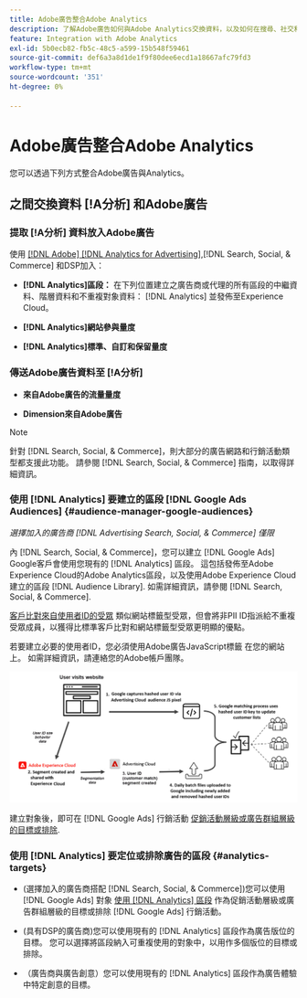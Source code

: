 ```yaml
---
title: Adobe廣告整合Adobe Analytics
description: 了解Adobe廣告如何與Adobe Analytics交換資料，以及如何在搜尋、社交和商務中使用資料。
feature: Integration with Adobe Analytics
exl-id: 5b0ecb82-fb5c-48c5-a599-15b548f59461
source-git-commit: def6a3a8d1de1f9f80dee6ecd1a18667afc79fd3
workflow-type: tm+mt
source-wordcount: '351'
ht-degree: 0%

---
```


# Adobe廣告整合Adobe Analytics

您可以透過下列方式整合Adobe廣告與Analytics。

## 之間交換資料 [!A分析] 和Adobe廣告

### 提取 [!A分析] 資料放入Adobe廣告

使用 [[!DNL Adobe] [!DNL Analytics for Advertising]](/help/integrations/analytics/overview.md),[!DNL Search, Social, & Commerce] 和DSP加入：

* **[!DNL Analytics]區段：**  在下列位置建立之廣告商或代理的所有區段的中繼資料、階層資料和不重複對象資料： [!DNL Analytics] 並發佈至Experience Cloud。

* **[!DNL Analytics]網站參與量度**

* **[!DNL Analytics]標準、自訂和保留量度**

### 傳送Adobe廣告資料至 [!A分析]

* **來自Adobe廣告的流量量度**

* **Dimension來自Adobe廣告**

>[!NOTE]
>
>針對 [!DNL Search, Social, & Commerce]，則大部分的廣告網路和行銷活動類型都支援此功能。 請參閱 [!DNL Search, Social, & Commerce] 指南，以取得詳細資訊。<!-- add link when that's published in ExL -->

### 使用 [!DNL Analytics] 要建立的區段 [!DNL Google Ads Audiences] {#audience-manager-google-audiences}

*選擇加入的廣告商 [!DNL Advertising Search, Social, & Commerce] 僅限*

<!-- Verify all -->

內 [!DNL Search, Social, & Commerce]，您可以建立 [!DNL Google Ads] Google客戶會使用您現有的 [!DNL Analytics] 區段。 這包括發佈至Adobe Experience Cloud的Adobe Analytics區段，以及使用Adobe Experience Cloud建立的區段 [!DNL Audience Library]. 如需詳細資訊，請參閱 [!DNL Search, Social, & Commerce].

[客戶比對來自使用者ID的受眾](https://support.google.com/google-ads/answer/9199250) 類似網站標籤型受眾，但會將非PII ID指派給不重複受眾成員，以獲得比標準客戶比對和網站標籤型受眾更明顯的優點。

若要建立必要的使用者ID，您必須使用Adobe廣告JavaScript標籤 <!-- with a user ID parameter -->在您的網站上。 如需詳細資訊，請連絡您的Adobe帳戶團隊。

![區段建立程式](/help/integrations/assets/ad_search_user_id_pic.png)

建立對象後，即可在 [!DNL Google Ads] 行銷活動 [促銷活動層級或廣告群組層級的目標或排除](#audience-manager-targets).

### 使用 [!DNL Analytics] 要定位或排除廣告的區段 {#analytics-targets}

* (選擇加入的廣告商搭配 [!DNL Search, Social, & Commerce])您可以使用 [!DNL Google Ads] 對象 [使用 [!DNL Analytics] 區段](#audience-manager-google-audiences) 作為促銷活動層級或廣告群組層級的目標或排除 [!DNL Google Ads] 行銷活動。

* (具有DSP的廣告商)您可以使用現有的 [!DNL Analytics] 區段作為廣告版位的目標。 您可以選擇將區段納入可重複使用的對象中，以用作多個版位的目標或排除。

* （廣告商與廣告創意）您可以使用現有的 [!DNL Analytics] 區段作為廣告體驗中特定創意的目標。
